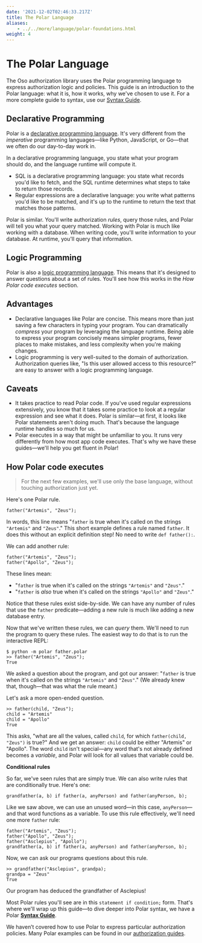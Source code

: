 ```yaml
---
date: '2021-12-02T02:46:33.217Z'
title: The Polar Language
aliases:
    - ../../more/language/polar-foundations.html
weight: 4
---
```


# The Polar Language

The Oso authorization library uses the Polar programming language to express authorization logic and policies. This guide is an introduction to the Polar language: what it is, how it works, why we've chosen to use it. For a more complete guide to syntax, use our [Syntax Guide](reference/polar/polar-syntax).

## Declarative Programming

Polar is a [declarative programming language](https://en.wikipedia.org/wiki/Declarative_programming). It's very different from the *imperative* programming languages—like Python, JavaScript, or Go—that we often do our day-to-day work in.

In a declarative programming language, you state what your program should do, and the language runtime will compute it.

- SQL is a declarative programming language: you state what records you'd like to fetch, and the SQL runtime determines what steps to take to return those records.
- Regular expressions are a declarative language: you write what patterns you'd like to be matched, and it's up to the runtime to return the text that matches those patterns.

Polar is similar. You'll write authorization *rules*, query those rules, and Polar will tell you what your query matched. Working with Polar is much like working with a database. When writing code, you'll write information to your database. At runtime, you'll query that information.

## Logic Programming

Polar is also a [logic programming language](https://en.wikipedia.org/wiki/Logic_programming). This means that it's designed to answer questions about a set of rules. You'll see how this works in the *How Polar code executes* section.

## Advantages

- Declarative languages like Polar are concise. This means more than just saving a few characters in typing your program. You can dramatically *compress* your program by leveraging the language runtime. Being able to express your program concisely means simpler programs, fewer places to make mistakes, and less complexity when you're making changes.
- Logic programming is very well-suited to the domain of authorization.  Authorization queries like, "Is this user allowed access to this resource?" are easy to answer with a logic programming language.

## Caveats

- It takes practice to read Polar code. If you've used regular expressions extensively, you know that it takes some practice to look at a regular expression and see what it does. Polar is similar—at first, it looks like Polar statements aren't doing much. That's because the language runtime handles so much for us.
- Polar executes in a way that might be unfamiliar to you. It runs very differently from how most app code executes. That's why we have these guides—we'll help you get fluent in Polar!

## How Polar code executes

> For the next few examples, we'll use only the base language, without touching authorization just yet.
>

Here's one Polar rule.

```polar
father("Artemis", "Zeus");
```

In words, this line means "`father` is true when it's called on the strings `"Artemis"` and `"Zeus"`." This short example defines a rule named `father`. It does this without an explicit definition step! No need to write `def father():`.

We can add another rule:

```polar
father("Artemis", "Zeus");
father("Apollo", "Zeus");
```

These lines mean:

- "`father` is true when it's called on the strings `"Artemis"` and `"Zeus"`."
- "`father` is *also* true when it's called on the strings `"Apollo"` and `"Zeus"`."

Notice that these rules exist side-by-side. We can have any number of rules that use the `father` predicate—adding a new rule is much like adding a new database entry.

Now that we've written these rules, we can *query* them. We'll need to run the program to query these rules. The easiest way to do that is to run the interactive REPL:

```polar
$ python -m polar father.polar
>> father("Artemis", "Zeus");
True
```

We asked a question about the program, and got our answer: "`father` is true when it's called on the strings `"Artemis"` and `"Zeus"`." (We already knew that, though—that was what the rule meant.)

Let's ask a more open-ended question.

```polar
>> father(child, "Zeus");
child = "Artemis"
child = "Apollo"
True
```

This asks, "what are all the values, called `child`, for which `father(child, "Zeus")` is true?" And we get an answer: `child` could be either "Artemis" or "Apollo". The word `child` isn't special—any word that's not already defined becomes a *variable*, and Polar will look for all values that variable could be.

**Conditional rules**

So far, we've seen rules that are simply true. We can also write rules that are conditionally true. Here's one:

```polar
grandfather(a, b) if father(a, anyPerson) and father(anyPerson, b);
```

Like we saw above, we can use an unused word—in this case, `anyPerson`—and that word functions as a variable.
To use this rule effectively, we'll need one more `father` rule:

```polar
father("Artemis", "Zeus");
father("Apollo", "Zeus");
father("Asclepius", "Apollo");
grandfather(a, b) if father(a, anyPerson) and father(anyPerson, b);
```

Now, we can ask our programs questions about this rule.

```polar
>> grandfather("Asclepius", grandpa);
grandpa = "Zeus"
True
```

Our program has deduced the grandfather of Asclepius!

Most Polar rules you'll see are in this `statement if condition;` form. That's where we'll wrap up this guide—to dive deeper into Polar syntax, we have a Polar **[Syntax Guide](reference/polar/polar-syntax)**.

We haven’t covered how to use Polar to express particular authorization policies. Many Polar examples can be found in our [authorization guides](https://www.osohq.com/docs/oss/guides.html).
